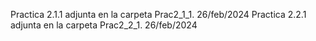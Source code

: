 Practica 2.1.1 adjunta en la carpeta Prac2_1_1. 26/feb/2024
Practica 2.2.1 adjunta en la carpeta Prac2_2_1. 26/feb/2024
